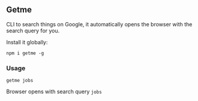 ## Getme
CLI to search things on Google, it automatically opens the browser with the search query for you.

Install it globally:

`npm i getme -g`

### Usage

`getme jobs`

Browser opens with search query `jobs`
